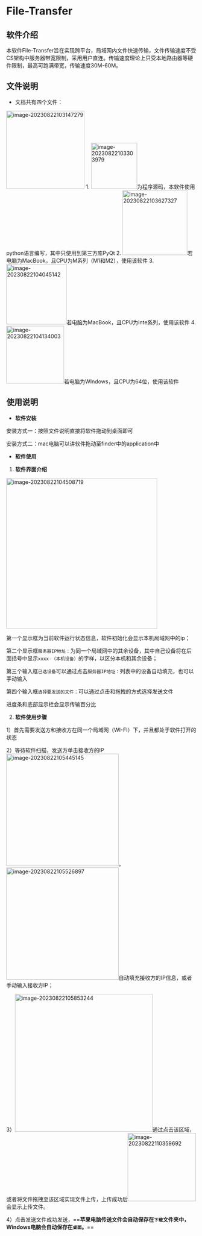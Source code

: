 # File-Transfer
## 软件介绍

​	本软件File-Transfer旨在实现跨平台，局域网内文件快速传输，文件传输速度不受CS架构中服务器带宽限制，采用用户直连。传输速度理论上只受本地路由器等硬件限制，最高可跑满带宽，传输速度30M-60M。

## 文件说明

* 文档共有四个文件：
<img width="207" alt="image-20230822103147279" src="https://github.com/one-lucky-pig/File-Transfer/assets/66020383/494b14cd-f418-466e-b837-0d9d7a4e6989">
1. <img width="122" alt="image-20230822103303979" src="https://github.com/one-lucky-pig/File-Transfer/assets/66020383/e306afe8-38d0-4b5d-afdb-ef471948bb34">为程序源码，本软件使用python语言编写，其中只使用到第三方库PyQt
2. <img width="172" alt="image-20230822103627327" src="https://github.com/one-lucky-pig/File-Transfer/assets/66020383/c5ff99e7-c404-4bf1-ba37-a4a3a0ab75bc">若电脑为MacBook，且CPU为M系列（M1和M2），使用该软件
3. <img width="160" alt="image-20230822104045142" src="https://github.com/one-lucky-pig/File-Transfer/assets/66020383/1ba379d1-cb9f-42b8-b224-59653f7dcaf3">若电脑为MacBook，且CPU为Inte系列，使用该软件
4. <img width="153" alt="image-20230822104134003" src="https://github.com/one-lucky-pig/File-Transfer/assets/66020383/7d50976c-9395-4a61-8bec-b14e25b6b5fd">若电脑为WIndows，且CPU为64位，使用该软件

## 使用说明

* **软件安装**

安装方式一：按照文件说明直接将软件拖动到桌面即可

安装方式二：mac电脑可以讲软件拖动至finder中的application中

* **软件使用**

1. **软件界面介绍**

<img width="400" alt="image-20230822104508719" src="https://github.com/one-lucky-pig/File-Transfer/assets/66020383/20bd651a-7c45-45dc-b947-4dc7173b1b95">

第一个显示框为当前软件运行状态信息，软件初始化会显示本机局域网中的ip；

第二个显示框`服务器IP地址：`为同一个局域网中的其余设备，其中自己设备将在后面括号中显示`xxxx-（本机设备）`的字样，以区分本机和其余设备；

第三个输入框`已选设备`可以通过点击`服务器IP地址：`列表中的设备自动填充，也可以手动输入

第四个输入框`选择要发送的文件：`可以通过点击和拖拽的方式选择发送文件

进度条和底部显示栏会显示传输百分比

2. **软件使用步骤**

​	1）首先需要发送方和接收方在同一个局域网（WI-FI）下，并且都处于软件打开的状态

​	2）等待软件扫描，发送方单击接收方的IP<img width="298" alt="image-20230822105445145" src="https://github.com/one-lucky-pig/File-Transfer/assets/66020383/0ed56cfd-641b-4d7a-86c4-d8ac7daf5383">，<img width="298" alt="image-20230822105526897" src="https://github.com/one-lucky-pig/File-Transfer/assets/66020383/f546aece-702f-4676-9531-0e31e85e046a">自动填充接收方的IP信息，或者手动输入接收方IP；

​	3）<img width="365" alt="image-20230822105853244" src="https://github.com/one-lucky-pig/File-Transfer/assets/66020383/dd41b745-3f2f-47c9-806d-768a1ae41a77">通过点击该区域，或者将文件拖拽至该区域实现文件上传，上传成功后<img width="181" alt="image-20230822110359692" src="https://github.com/one-lucky-pig/File-Transfer/assets/66020383/9f30e6bf-c98e-467d-a2d3-c0cc2ff393d1">会显示上传文件。

​	4）点击发送文件成功发送，==**苹果电脑传送文件会自动保存在`下载`文件夹中，Windows电脑会自动保存在`桌面`。**==
